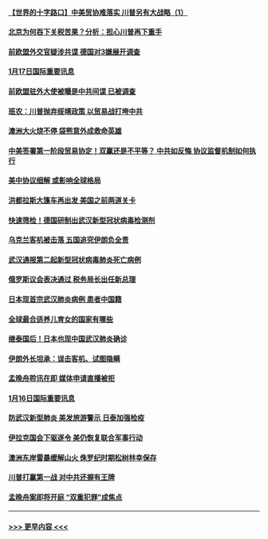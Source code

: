 #### [【世界的十字路口】中美贸协难落实 川普另有大战略（1）](../pages/prog202/a102754926.md?t=01180002) 
#### [北京为何吞下关税苦果？分析：担心川普再下重手](../pages/prog202/a102754783.md?t=01180002) 
#### [前欧盟外交官疑涉共谍 德国对3嫌展开调查](../pages/prog202/a102754805.md?t=01180002) 
#### [1月17日国际重要讯息](../pages/prog202/a102754803.md?t=01180002) 
#### [前欧盟驻外大使被曝是中共间谍 已被调查](../pages/prog202/a102754719.md?t=01180002) 
#### [班农：川普抛弃绥靖政策 以贸易战打垮中共](../pages/prog202/a102754679.md?t=01180002) 
#### [澳洲大火烧不停 袋熊意外成救命英雄](../pages/prog202/a102754614.md?t=01180002) 
#### [中美签署第一阶段贸易协定！双赢还是不平等？ 中共如反悔 协议监督机制如何执行](../pages/prog202/a102754464.md?t=01180002) 
#### [美中协议细解 或影响全球格局](../pages/prog202/a102754450.md?t=01180002) 
#### [洪都拉斯大篷车再出发 美国之前两道关卡](../pages/prog202/a102754430.md?t=01180002) 
#### [快速筛检！德国研制出武汉新型冠状病毒检测剂](../pages/prog202/a102754330.md?t=01180002) 
#### [乌克兰客机被击落 五国追究伊朗负全责](../pages/prog202/a102754374.md?t=01180002) 
#### [武汉通报第二起新型冠状病毒肺炎死亡病例](../pages/prog202/a102754298.md?t=01180002) 
#### [俄罗斯议会表决通过 税务局长出任新总理](../pages/prog202/a102754288.md?t=01180002) 
#### [日本现首宗武汉肺炎病例 患者中国籍](../pages/prog202/a102754250.md?t=01180002) 
#### [全球最合适养儿育女的国家有哪些](../pages/prog202/a102754198.md?t=01180002) 
#### [继泰国后！日本也现中国武汉肺炎确诊](../pages/prog202/a102754064.md?t=01180002) 
#### [伊朗外长坦承：误击客机、试图隐瞒](../pages/prog202/a102754062.md?t=01180002) 
#### [孟晚舟聆讯在即 媒体申请直播被拒](../pages/prog202/a102754058.md?t=01180002) 
#### [1月16日国际重要讯息](../pages/prog202/a102754054.md?t=01180002) 
#### [防武汉新型肺炎 美发旅游警示 日泰加强检疫](../pages/prog202/a102753986.md?t=01180002) 
#### [伊拉克国会下驱逐令 美仍恢复联合军事行动](../pages/prog202/a102753975.md?t=01180002) 
#### [澳洲东岸雷暴缓解山火 侏罗纪时期松树林幸保存](../pages/prog202/a102753943.md?t=01180002) 
#### [川普打赢第一战 对中共还握有王牌](../pages/prog202/a102753874.md?t=01180002) 
#### [孟晚舟案即将开庭 “双重犯罪”成焦点](../pages/prog202/a102753891.md?t=01180002) 

----
#### [ >>> 更早内容 <<< ](../indexes/prog202-earlier.md)
